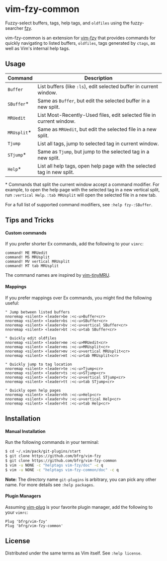 # vim-fzy-common

Fuzzy-select buffers, tags, help tags, and `oldfiles` using the fuzzy-searcher
[fzy][fzy].

vim-fzy-common is an extension for [vim-fzy][vim-fzy] that provides commands for
quickly navigating to listed buffers, `oldfiles`, tags generated by `ctags`, as
well as Vim's internal help tags.


## Usage

| Command     | Description                                                           |
|-------------|-----------------------------------------------------------------------|
| `Buffer`    | List buffers (like `:ls`), edit selected buffer in current window.    |
| `SBuffer`\* | Same as `Buffer`, but edit the selected buffer in a new split.        |
| `MRUedit`   | List Most-Recently-Used files, edit selected file in current window.  |
| `MRUsplit`\*| Same as `MRUedit`, but edit the selected file in a new split.         |
| `Tjump`     | List all tags, jump to selected tag in current window.                |
| `STjump`\*  | Same as `Tjump`, but jump to the selected tag in a new split.         |
| `Help`\*    | List all help tags, open help page with the selected tag in new split.|

\* Commands that split the current window accept a command modifier. For
example, to open the help page with the selected tag in a new vertical split,
run `:vertical Help`. `:tab MRUsplit` will open the selected file in a new tab.

For a full list of supported command modifiers, see `:help fzy-:SBuffer`.

## Tips and Tricks

#### Custom commands

If you prefer shorter Ex commands, add the following to your `vimrc`:
```vim
command! ME MRUedit
command! MS MRUsplit
command! MV vertical MRUsplit
command! MT tab MRUsplit
```
The command names are inspired by [vim-tinyMRU][tinymru].

#### Mappings

If you prefer mappings over Ex commands, you might find the following useful:
```vim
" Jump between listed buffers
nnoremap <silent> <leader>be :<c-u>Buffer<cr>
nnoremap <silent> <leader>bs :<c-u>SBuffer<cr>
nnoremap <silent> <leader>bv :<c-u>vertical SBuffer<cr>
nnoremap <silent> <leader>bt :<c-u>tab SBuffer<cr>

" Quickly edit oldfiles
nnoremap <silent> <leader>me :<c-u>MRUedit<cr>
nnoremap <silent> <leader>ms :<c-u>MRUsplit<cr>
nnoremap <silent> <leader>mv :<c-u>vertical MRUsplit<cr>
nnoremap <silent> <leader>mt :<c-u>tab MRUsplit<cr>

" Quickly jump to tag location
nnoremap <silent> <leader>te :<c-u>Tjump<cr>
nnoremap <silent> <leader>ts :<c-u>STjump<cr>
nnoremap <silent> <leader>tv :<c-u>vertical STjump<cr>
nnoremap <silent> <leader>tt :<c-u>tab STjump<cr>

" Quickly open help pages
nnoremap <silent> <leader>hh :<c-u>Help<cr>
nnoremap <silent> <leader>hv :<c-u>vertical Help<cr>
nnoremap <silent> <leader>ht :<c-u>tab Help<cr>
```


## Installation

#### Manual Installation

Run the following commands in your terminal:
```bash
$ cd ~/.vim/pack/git-plugins/start
$ git clone https://github.com/bfrg/vim-fzy
$ git clone https://github.com/bfrg/vim-fzy-common
$ vim -u NONE -c "helptags vim-fzy/doc" -c q
$ vim -u NONE -c "helptags vim-fzy-common/doc" -c q
```
**Note:** The directory name `git-plugins` is arbitrary, you can pick any other
name. For more details see `:help packages`.

#### Plugin Managers

Assuming [vim-plug][plug] is your favorite plugin manager, add the following to
your `vimrc`:
```vim
Plug 'bfrg/vim-fzy'
Plug 'bfrg/vim-fzy-common'
```


## License

Distributed under the same terms as Vim itself. See `:help license`.

[fzy]: https://github.com/jhawthorn/fzy
[vim-fzy]: https://github.com/bfrg/vim-fzy
[tinymru]: https://github.com/romainl/vim-tinyMRU
[plug]: https://github.com/junegunn/vim-plug
